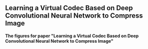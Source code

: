 ## Learning a Virtual Codec Based on Deep Convolutional Neural Network to Compress Image

#### The figures for paper "Learning a Virtual Codec Based on Deep Convolutional Neural Network to Compress Image"
